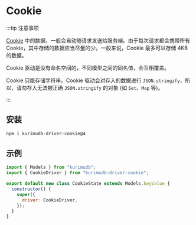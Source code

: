 # Cookie

:::tip 注意事项

[Cookie](https://developer.mozilla.org/docs/Web/HTTP/Cookies) 中的数据，一般会自动随请求发送给服务端。由于每次请求都会携带所有 Cookie，其中存储的数据应当尽量的少。一般来说，Cookie 最多可以存储 4KB 的数据。

Cookie 驱动是没有命名空间的，不同模型之间的同名值，会互相覆盖。

Cookie 只能存储字符串。Cookie 驱动会对存入的数据进行 `JSON.stringify`，所以，请勿存入无法被正确 `JSON.stringify` 的对象 (如 `Set`、`Map` 等)。

:::

## 安装

```bash
npm i kurimudb-driver-cookie@4
```

## 示例

```js {2,7}
import { Models } from "kurimudb";
import { CookieDriver } from "kurimudb-driver-cookie";

export default new class CookieState extends Models.keyValue {
  constructor() {
    super({
      driver: CookieDriver,
    });
  }
}
```
